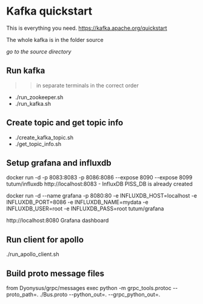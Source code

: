 # Kafka quickstart
This is everything you need.
https://kafka.apache.org/quickstart

The whole kafka is in the folder source 

*go to the source directory*

## Run kafka 
>> in separate terminals in the correct order

* ./run_zookeeper.sh
* ./run_kafka.sh

## Create topic and get topic info
* ./create_kafka_topic.sh
* ./get_topic_info.sh

## Setup grafana and influxdb

docker run -d -p 8083:8083 -p 8086:8086 --expose 8090 --expose 8099 tutum/influxdb 
http://localhost:8083 - InfluxDB PISS_DB is already created

docker run -d --name grafana -p 8080:80 -e INFLUXDB_HOST=localhost -e INFLUXDB_PORT=8086 -e INFLUXDB_NAME=mydata -e INFLUXDB_USER=root -e INFLUXDB_PASS=root tutum/grafana

http://localhost:8080 Grafana dashboard

## Run client for apollo
./run_apollo_client.sh

## Build proto message files
from Dyonysus/grpc/messages exec
python -m grpc_tools.protoc --proto_path=. ./Bus.proto --python_out=. --grpc_python_out=.